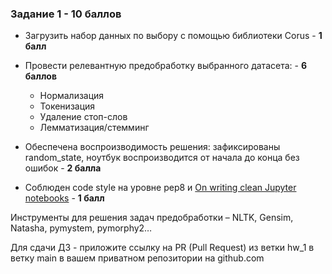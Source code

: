 ### Задание 1 - 10 баллов

- Загрузить набор данных по выбору с помощью библиотеки Corus - **1 балл**
- Провести релевантную предобработку выбранного датасета: - **6 баллов**
  - Нормализация
  - Токенизация
  - Удаление стоп-слов
  - Лемматизация/стемминг

- Обеспечена воспроизводимость решения: зафиксированы random_state, ноутбук воспроизводится от начала до конца без ошибок - **2 балла**

- Соблюден code style на уровне pep8 и [On writing clean Jupyter notebooks](https://ploomber.io/blog/clean-nbs/) - **1 балл**

Инструменты для решения задач предобработки – NLTK, Gensim, Natasha, pymystem, pymorphy2…

Для сдачи ДЗ - приложите ссылку на PR (Pull Request) из ветки hw_1 в ветку main в вашем приватном репозитории на github.com